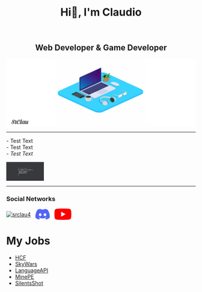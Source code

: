 <h1 align="center">Hi👋, I'm Claudio</h1>
<br />

<h2 align="center">Web Developer & Game Developer</h2>

<img align="center" src="images/20210820_164010.jpg" alt="PC-Notebook" width="1080" height="180" />

<hr />

<p>
- Test Text
<br/>
- Test Text
<br/>
<i>
- Test Text
</i>
</p>

<img align="center" src="images/coding_clau.png" alt="CodingForClau" width="100" height="50" />

<hr />

<h3 align="left">Social Networks</h3>
<p align="left">
<a href="https://twitter.com/SrClau4" target="blank"><img align="center" src="https://raw.githubusercontent.com/rahuldkjain/github-profile-readme-generator/master/src/images/icons/Social/twitter.svg" alt="srclau4" height="30" width="40" /></a>
<a href="https://discord.com/SrClau4" target="blank"><img align="center" src="images/Discord-Logo.png" alt="SrClau" width="55" height="30" /></a>
<a href="https://youtube.com/c/SrClau" target="blank"><img align="center" src="images/youtube.png" alt="SrClau" width="45" height="30" /></a>
</p>

<!-- - 💤 Always Tired

- 😩 I’m currently working on **NoobyMC**
- 💯 Fun fact: I always look for my own **solutions** / **definitions**

• I Dedicate Myself To

- PocketMine-MP (Software Minecraft Bedrock Edition)
- VideoGames-->

# My Jobs

- [HCF](https://github.com/SrClau/HCF)
- [SkyWars](https://github.com/SrClau/NOPOR)
- [LanguageAPI](https://github.com/SrClau/LanguageAPI)
- [MinePE](https://github.com/SrClau/MinePECPP)
- [SilentsShot](https://github.com/TEST/SilentsShotGame)
